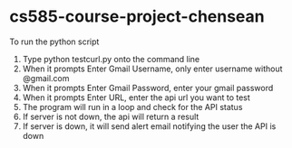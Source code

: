 # cs585-course-project-chensean

To run the python script

1. Type python testcurl.py onto the command line
2. When it prompts Enter Gmail Username, only enter username without @gmail.com
3. When it prompts Enter Gmail Password, enter your gmail password
4. When it prompts Enter URL, enter the api url you want to test
5. The program will run in a loop and check for the API status
6. If server is not down, the api will return a result
7. If server is down, it will send alert email notifying the user the API is down

